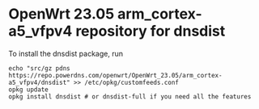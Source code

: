 OpenWrt 23.05 arm_cortex-a5_vfpv4 repository for dnsdist
========

To install the dnsdist package, run

```
echo "src/gz pdns https://repo.powerdns.com/openwrt/OpenWrt_23.05/arm_cortex-a5_vfpv4/dnsdist" >> /etc/opkg/customfeeds.conf
opkg update
opkg install dnsdist # or dnsdist-full if you need all the features
```
